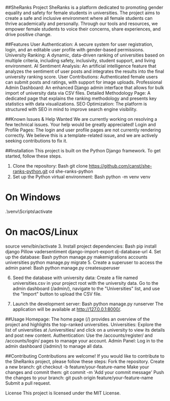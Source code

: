 ##SheRanks Project
SheRanks is a platform dedicated to promoting gender equality and safety for female students in universities. The project aims to create a safe and inclusive environment where all female students can thrive academically and personally. Through our tools and resources, we empower female students to voice their concerns, share experiences, and drive positive change.

##Features
User Authentication: A secure system for user registration, login, and an editable user profile with gender-based permissions.
University Ranking: A dynamic, data-driven ranking of universities based on multiple criteria, including safety, inclusivity, student support, and living environment.
AI Sentiment Analysis: An artificial intelligence feature that analyzes the sentiment of user posts and integrates the results into the final university ranking score.
User Contributions: Authenticated female users can submit posts and ratings, with support for image uploads.
Professional Admin Dashboard: An enhanced Django admin interface that allows for bulk import of university data via CSV files.
Detailed Methodology Page: A dedicated page that explains the ranking methodology and presents key statistics with data visualizations.
SEO Optimization: The platform is structured with SEO in mind to improve search engine visibility.

##Known Issues & Help Wanted
We are currently working on resolving a few technical issues. Your help would be greatly appreciated!
Login and Profile Pages: The login and user profile pages are not currently rendering correctly. We believe this is a template-related issue, and we are actively seeking contributions to fix it.

##Installation
This project is built on the Python Django framework. To get started, follow these steps.

1. Clone the repository: Bash
git clone https://github.com/canst/she-ranks-python.git
cd she-ranks-python
2. Set up the Python virtual environment:
Bash
python -m venv venv
# On Windows
.\venv\Scripts\activate
# On macOS/Linux
source venv/bin/activate
3. Install project dependencies:
Bash
pip install django Pillow vadersentiment django-import-export dj-database-url
4. Set up the database:
Bash
python manage.py makemigrations accounts universities
python manage.py migrate
5. Create a superuser to access the admin panel:
Bash
python manage.py createsuperuser

6. Seed the database with university data:
Create a file named universities.csv in your project root with the university data.
Go to the admin dashboard (/admin/), navigate to the "Universities" list, and use the "Import" button to upload the CSV file.

7. Launch the development server:
Bash
python manage.py runserver
The application will be available at http://127.0.0.1:8000/.

##Usage
Homepage: The home page (/) provides an overview of the project and highlights the top-ranked universities.
Universities: Explore the list of universities at /universities/ and click on a university to view its details and post new content.
Authentication: Use the /accounts/register/ and /accounts/login/ pages to manage your account.
Admin Panel: Log in to the admin dashboard (/admin/) to manage all data.

##Contributing
Contributions are welcome! If you would like to contribute to the SheRanks project, please follow these steps:
Fork the repository.
Create a new branch: git checkout -b feature/your-feature-name
Make your changes and commit them: git commit -m 'Add your commit message'
Push the changes to your branch: git push origin feature/your-feature-name
Submit a pull request.

License
This project is licensed under the MIT License.
